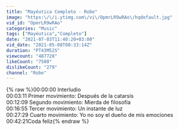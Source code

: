 ```yaml
---
title: "Mayéutica Completo - Robe"
image: "https:\/\/i.ytimg.com\/vi\/OpmrLR9wRAo\/hqdefault.jpg"
vid_id: "OpmrLR9wRAo"
categories: "Music"
tags: ["Mayéutica","Completo"]
date: "2021-07-03T11:40:20+03:00"
vid_date: "2021-05-08T08:33:14Z"
duration: "PT43M52S"
viewcount: "487728"
likeCount: "7500"
dislikeCount: "279"
channel: "Robe"
---
```

{% raw %}00:00:00 Interludio<br />00:03:11 Primer movimiento: Después de la catarsis<br />00:12:09 Segundo movimiento: Mierda de filosofía<br />00:16:55 Tercer movimiento: Un instante de luz<br />00:27:29 Cuarto movimiento: Yo no soy el dueño de mis emociones<br />00:42:21Coda feliz{% endraw %}
